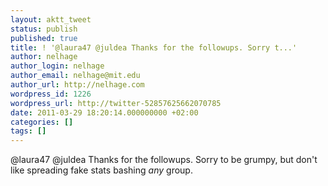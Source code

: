```yaml
---
layout: aktt_tweet
status: publish
published: true
title: ! '@laura47 @juldea Thanks for the followups. Sorry t...'
author: nelhage
author_login: nelhage
author_email: nelhage@mit.edu
author_url: http://nelhage.com
wordpress_id: 1226
wordpress_url: http://twitter-52857625662070785
date: 2011-03-29 18:20:14.000000000 +02:00
categories: []
tags: []
---
```

@laura47 @juldea Thanks for the followups. Sorry to be grumpy, but don't like spreading fake stats bashing *any* group.
